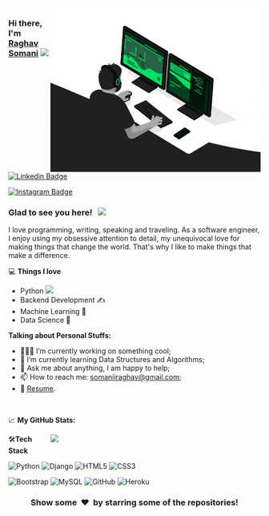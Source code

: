 <img align="right" src="https://github.com/never-code/never-code/blob/main/developer.gif" alt="Coder GIF" width="420" height="330">



### Hi there, I'm <a href="#" target="_blank">Raghav Somani</a> <img src="https://media.giphy.com/media/hvRJCLFzcasrR4ia7z/giphy.gif" width="25px">

[![Linkedin Badge](https://img.shields.io/badge/-LinkedIn-0e76a8?style=flat-square&logo=Linkedin&logoColor=white)](https://www.linkedin.com/in/raghav-somani-0350791b4/)
<!-- [![Website Badge](https://img.shields.io/badge/Website-3b5998?style=flat-square&logo=google-chrome&logoColor=white)](#) -->
<!-- [![Twitter Badge](https://img.shields.io/badge/-Twitter-00acee?style=flat-square&logo=Twitter&logoColor=white)]() -->
[![Instagram Badge](https://img.shields.io/badge/-Instagram-e4405f?style=flat-square&logo=Instagram&logoColor=white)](https://instagram.com/#/)


### Glad to see you here! &nbsp; ![](https://visitor-badge.glitch.me/badge?page_id=never-code.never-code)

I love programming, writing, speaking and traveling.
As a software engineer, I enjoy using my obsessive attention to detail, my unequivocal love for making things that change the world. That's why I like to make things that make a difference.

<!-- <img align="right" alt="GIF" src="https://github.com/Gapur/Gapur/blob/master/coding.gif?raw=true" width="408" height="318" /> -->
💻 **Things I love**
- Python <img src="https://media.giphy.com/media/WUlplcMpOCEmTGBtBW/giphy.gif" width="30"> 
- Backend Development ✍️
- Machine Learning 🧐
- Data Science 😬  

**Talking about Personal Stuffs:**

- 👨🏻‍💻 I’m currently working on something cool;
- 🚀 I’m currently learning Data Structures and Algorithms;
- 💬 Ask me about anything, I am happy to help;
- 📫 How to reach me: somaniiraghav@gmail.com;
- 📝 [Resume](#).

</br>


📈 **My GitHub Stats:**

<p>
<a href="https://github.com/anuraghazra/github-readme-stats" title="Go to Source">
      <img align="right" width=420 height="auto" src="https://github-readme-stats.vercel.app/api?username=never-code&show_icons=true&theme=dark&border_color=61dafb&hide_border=true&include_all_commits=true" />
    </a>
</p>


   
🛠**Tech Stack**

![Python](https://img.shields.io/badge/-Python-000000?style=flat&logo=python)
![Django](https://img.shields.io/badge/-Django-000000?style=flat&logo=Django)
![HTML5](https://img.shields.io/badge/-HTML5-000000?style=flat&logo=HTML5)
![CSS3](https://img.shields.io/badge/-CSS3-000000?style=flat&logo=CSS3)

![Bootstrap](https://img.shields.io/badge/-Bootstrap-000000?style=flat&logo=bootstrap)
![MySQL](https://img.shields.io/badge/-MySQL-000000?style=flat&logo=MySQL)
![GitHub](https://img.shields.io/badge/-GitHub-000000?style=flat&logo=github&logoColor=FFFFFF)
![Heroku](https://img.shields.io/badge/-Heroku-000000?style=flat&logo=heroku)



<div  padding-top: 20px; align="center">
    <h3 align="center">Show some &nbsp;❤️&nbsp; by starring some of the repositories!</h3>
</div>
